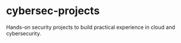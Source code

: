 # cybersec-projects
Hands-on security projects to build practical experience in cloud and cybersecurity.
